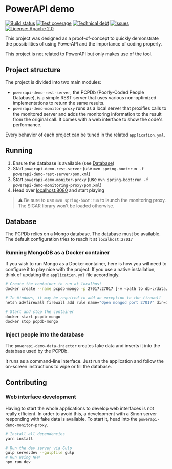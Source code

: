 
# PowerAPI demo

[travis-badge]: https://img.shields.io/travis/BureauDesMembresLu/powerapi-demo.svg
[travis]: https://travis-ci.org/BureauDesMembresLu/powerapi-demo
[sonarc-badge]: https://img.shields.io/sonar/https/sonarqube.com/org.keyboardplaying:powerapi-demo/coverage.svg
[sonarc]: https://sonarqube.com/component_measures/domain/Coverage?id=org.keyboardplaying:powerapi-demo
[sonarq-badge]: https://img.shields.io/sonar/https/sonarqube.com/org.keyboardplaying:powerapi-demo/tech_debt.svg
[sonarq]: https://sonarqube.com/project/issues?id=org.keyboardplaying:powerapi-demo&resolved=false
[issues-badge]: https://img.shields.io/github/issues-raw/BureauDesMembresLu/powerapi-demo.svg
[issues]: https://github.com/BureauDesMembresLu/powerapi-demo/issues
[waffle]: https://waffle.io/BureauDesMembresLu/powerapi-demo
[licens-badge]: https://img.shields.io/github/license/BureauDesMembresLu/powerapi-demo.svg
[licens]: http://www.apache.org/licenses/LICENSE-2.0

[![Build status][travis-badge]][travis]
[![Test coverage][sonarc-badge]][sonarc]
[![Technical debt][sonarq-badge]][sonarq]
[![Issues][issues-badge]][waffle]
[![License: Apache 2.0][licens-badge]][licens]

This project was designed as a proof-of-concept to quickly demonstrate the possibilities of using PowerAPI and the importance of coding properly.

This project is not related to PowerAPI but only makes use of the tool.

## Project structure

The project is divided into two main modules:

- `powerapi-demo-rest-server`, the PCPDb (Poorly-Coded People Database), is a simple REST server that uses various non-optimized implementations to return the same results.
- `powerapi-demo-monitor-proxy` runs as a local server that proxifies calls to the monitored server and adds the monitoring information to the result from the original call. It comes with a web interface to show the code's performance.

Every behavior of each project can be tuned in the related `application.yml`.

## Running

1. Ensure the database is available (see [Database](#database))
2. Start `powerapi-demo-rest-server` (use `mvn spring-boot:run -f powerapi-demo-rest-server/pom.xml`)
3. Start `powerapi-demo-monitor-proxy` (use `mvn spring-boot:run -f powerapi-demo-monitoring-proxy/pom.xml`)
4. Head over [localhost:8080](http://localhost:8080) and start playing

> :warning: Be sure to use `mvn spring-boot:run` to launch the monitoring proxy.
> The SIGAR library won't be loaded otherwise. 

## Database

The PCPDb relies on a Mongo database. The database must be available. The default configuration tries to reach it at `localhost:27017` 

### Running MongoDB as a Docker container

If you wish to run Mongo as a Docker container, here is how you will need to configure it to play nice with the project.
If you use a native installation, think of updating the `application.yml` file accordingly.

```bash
# Create the container to run at localhost
docker create --name pcpdb-mongo -p 27017:27017 [-v <path to db>:/data/db] mongo

# In Windows, it may be required to add an exception to the firewall
netsh advfirewall firewall add rule name="Open mongod port 27017" dir=in action=allow protocol=TCP localport=27017

# Start and stop the container
docker start pcpdb-mongo
docker stop pcpdb-mongo
```

### Inject people into the database

The `powerapi-demo-data-injector` creates fake data and inserts it into the database used by the PCPDb.

It runs as a command-line interface. Just run the application and follow the on-screen instructions to wipe or fill the database.

## Contributing

### Web interface development

Having to start the whole applications to develop web interfaces is not really efficient.
In order to avoid this, a development with a Sinon server responding with fake data is available.
To start it, head into the `powerapi-demo-monitor-proxy`.

```bash
# Install all dependencies
yarn install

# Run the dev server via Gulp
gulp serve:dev --gulpfile gulp
# Run using NPM
npm run dev
```
